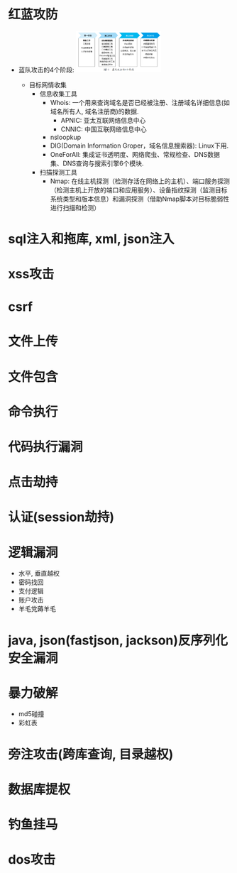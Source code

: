 # 红蓝攻防
* 蓝队攻击的4个阶段: 
    <img alt="" src="./pic/blueteam_progress.jpg" width="40%" height="40%">

    * 目标网情收集
        * 信息收集工具
            * Whois: 一个用来查询域名是否已经被注册、注册域名详细信息(如域名所有人, 域名注册商)的数据. 
                * APNIC: 亚太互联网络信息中心
                * CNNIC: 中国互联网络信息中心
            * nsloopkup
            * DIG(Domain Information Groper，域名信息搜索器): Linux下用. 
            * OneForAll: 集成证书透明度、网络爬虫、常规检查、DNS数据集、DNS查询与搜索引擎6个模块. 
        * 扫描探测工具
            * Nmap: 在线主机探测（检测存活在网络上的主机）、端口服务探测（检测主机上开放的端口和应用服务）、设备指纹探测（监测目标系统类型和版本信息）和漏洞探测（借助Nmap脚本对目标脆弱性进行扫描和检测）


# sql注入和拖库, xml, json注入

# xss攻击

# csrf

# 文件上传

# 文件包含

# 命令执行

# 代码执行漏洞

# 点击劫持

# 认证(session劫持)

# 逻辑漏洞
* 水平, 垂直越权
* 密码找回    
* 支付逻辑
* 账户攻击
* 羊毛党薅羊毛

# java, json(fastjson, jackson)反序列化安全漏洞

# 暴力破解
* md5碰撞
* 彩虹表

# 旁注攻击(跨库查询, 目录越权)

# 数据库提权

# 钓鱼挂马

# dos攻击